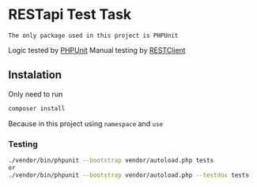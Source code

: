 # RESTapi Test Task


`The only package used in this project is PHPUnit`

Logic tested by [PHPUnit](https://phpunit.de/)
Manual testing by [RESTClient](https://github.com/wiztools/rest-client)


## Instalation

Only need to run
```sh
composer install
```
Because in this project using `namespace` and `use`


### Testing
```sh
./vendor/bin/phpunit --bootstrap vendor/autoload.php tests
or
./vendor/bin/phpunit --bootstrap vendor/autoload.php --testdox tests
```

